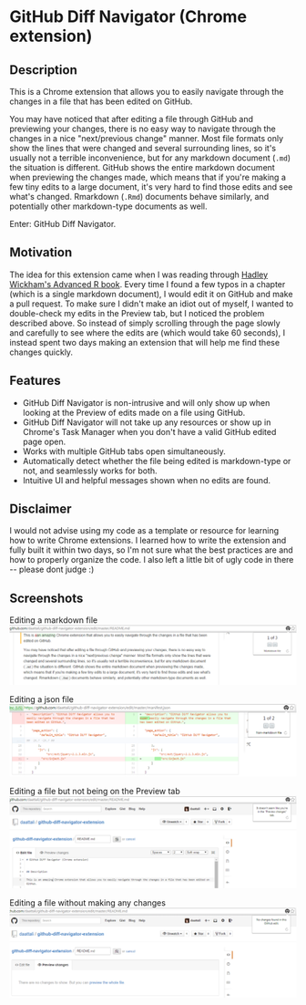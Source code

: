 # GitHub Diff Navigator (Chrome extension)


## Description

This is a Chrome extension that allows you to easily navigate through the changes in a file that has been edited on GitHub.  

You may have noticed that after editing a file through GitHub and previewing your changes, there is no easy way to navigate through the changes in a nice "next/previous change" manner.
Most file formats only show the lines that were changed and several surrounding lines, so it's usually not a terrible inconvenience, but for any markdown document (`.md`) the situation is different.
GitHub shows the entire markdown document when previewing the changes made, which means that if you're making a few tiny edits to a large document, it's very hard to find those edits and see what's changed.  Rmarkdown (`.Rmd`) documents behave similarly, and potentially other markdown-type documents as well.

Enter: GitHub Diff Navigator.


## Motivation

The idea for this extension came when I was reading through [Hadley Wickham's Advanced R book](http://adv-r.had.co.nz/).
Every time I found a few typos in a chapter (which is a single markdown document), I would edit it on GitHub and make a pull request.
To make sure I didn't make an idiot out of myself, I wanted to double-check my edits in the Preview tab, but I noticed the problem described above.
So instead of simply scrolling through the page slowly and carefully to see where the edits are (which would take 60 seconds), I instead spent two days making an extension that will help me find these changes quickly.


## Features

- GitHub Diff Navigator is non-intrusive and will only show up when looking at the Preview of edits made on a file using GitHub.    
- GitHub Diff Navigator will not take up any resources or show up in Chrome's Task Manager when you don't have a valid GitHub edited page open.   
- Works with multiple GitHub tabs open simultaneously.   
- Automatically detect whether the file being edited is markdown-type or not, and seamlessly works for both.  
- Intuitive UI and helpful messages shown when no edits are found.


## Disclaimer

I would not advise using my code as a template or resource for learning how to write Chrome extensions.  I learned how to write the extension and fully built it within two days, so I'm not sure what the best practices are and how to properly organize the code.  I also left a little bit of ugly code in there -- please dont judge :)


## Screenshots

Editing a markdown file  
![](./img/doc-ex-markdown.png)

Editing a json file  
![](./img/doc-ex-nonmarkdown.png)

Editing a file but not being on the Preview tab  
![](./img/doc-wrong-tab.png)

Editing a file without making any changes  
![](./img/doc-no-changes.png)
